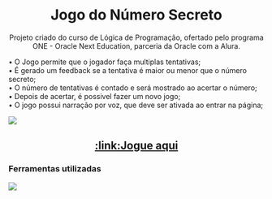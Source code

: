 <h1 align="center">Jogo do Número Secreto</h1>
<p align="center">Projeto criado do curso de Lógica de Programação, ofertado pelo programa ONE - Oracle Next Education, parceria da Oracle com a Alura.</p>


• O Jogo permite que o jogador faça multiplas tentativas;  <br>
• É gerado um feedback se a tentativa é maior ou menor que o número secreto;<br>
• O número de tentativas é contado e será mostrado ao acertar o número;<br>
• Depois de acertar, é possivel fazer um novo jogo;<br>
• O jogo possui narração por voz, que deve ser ativada ao entrar na página;


<p align="left">
  <a href="https://jogo-do-numero-secreto-woad-beta.vercel.app/">
    <img src="https://github.com/luanatex/Jogo-do-numero-secreto/assets/141527536/f16270a4-a76e-40b8-a9a1-2583255e4920" />
  </a>
</p>

<h2 align="center">
<a href="https://jogo-do-numero-secreto-woad-beta.vercel.app/">:link:Jogue aqui</a>
</h2>

<h3 align="left">Ferramentas utilizadas </h3>
<p align="left">
  <a href="https://skillicons.dev">
    <img src="https://skillicons.dev/icons?i=js,html,css,vercel" />
  </a>
</p>


